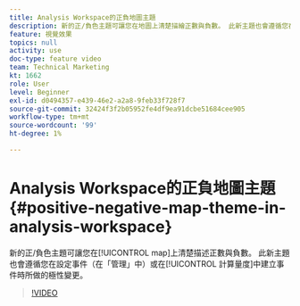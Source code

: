 ```yaml
---
title: Analysis Workspace的正負地圖主題
description: 新的正/負色主題可讓您在地圖上清楚描繪正數與負數。 此新主題也會遵循您在設定事件（在「管理」中）或在計算量度中建立事件時所做的極性變更。
feature: 視覺效果
topics: null
activity: use
doc-type: feature video
team: Technical Marketing
kt: 1662
role: User
level: Beginner
exl-id: d0494357-e439-46e2-a2a8-9feb33f728f7
source-git-commit: 32424f3f2b05952fe4df9ea91dcbe51684cee905
workflow-type: tm+mt
source-wordcount: '99'
ht-degree: 1%

---
```


# Analysis Workspace的正負地圖主題 {#positive-negative-map-theme-in-analysis-workspace}

新的正/負色主題可讓您在[!UICONTROL map]上清楚描述正數與負數。 此新主題也會遵循您在設定事件（在「管理」中）或在[!UICONTROL 計算量度]中建立事件時所做的極性變更。

>[!VIDEO](https://video.tv.adobe.com/v/23127/?quality=12)
